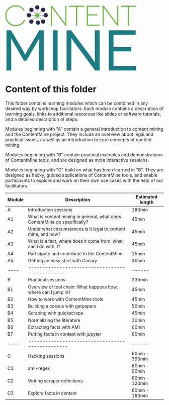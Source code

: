 ![ContentMine logo](https://github.com/ContentMine/assets/blob/master/png/Content_mine(small).png)

# Content of this folder

This folder contains learning modules which can be combined in any desired way by workshop facilitators.
Each module contains a description of learning goals, links to additional resources like slides or software tutorials, and a detailed description of steps.

Modules beginning with "A" contain a general introduction to content mining and the ContentMine project. They include an overview about legal and practical issues, as well as an introduction to core concepts of content mining.

Modules beginning with "B" contain practical examples and demonstrations of ContentMine tools, and are designed as more interactive sessions.

Modules beginning with "C" build on what has been learned in "B". They are designed as hacky, guided applications of ContentMine tools, and enable participants to explore and work on their own use cases with the help of our facilitators.


| Module | Description | Estimated length |
|--------|------------|-------------------|
| A | Introduction sessions | 180min |
| A1 | What is content mining in general, what does ContentMine do specifically? | 45min |
| A2 | Under what circumstances is it legal to content mine, and how? | 45min |
| A3 | What is a fact, where does it come from, what can I do with it? | 45min |
| A4 | Participate and contribute to the ContentMine | 15min |
| A5 | Getting an easy start with Canary | 30min | 
|----|------------------------------------------------|------|
| B | Practical sessions | 335min | 
| B1 | Overview of tool chain: What happens how, where can I jump in? | 45min |
| B2 | How to work with ContentMine tools | 45min |
| B3 | Building a corpus with getpapers | 50min |
| B4 | Scraping with quickscrape | 45min |
| B5 | Normalizing the literature | 30min |
| B6 | Extracting facts with AMI | 60min |
| B7 | Putting facts in context with jupyter | 60min |
|----|------------------------------------------------|------|
| C | Hacking sessions | 60min - 390min |
| C1 | ami-regex |  60min - 90min |
| C2 | Writing scraper definitions | 60min - 120min |
| C3 | Explore facts in context | 60min - 180min |